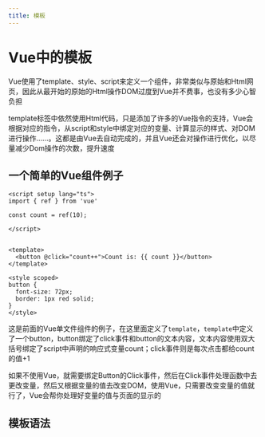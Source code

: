 ```yaml
---
title: 模板
---
```


# Vue中的模板

Vue使用了template、style、script来定义一个组件，非常类似与原始和Html网页，因此从最开始的原始的Html操作DOM过度到Vue并不费事，也没有多少心智负担

template标签中依然使用Html代码，只是添加了许多的Vue指令的支持，Vue会根据对应的指令，从script和style中绑定对应的变量、计算显示的样式、对DOM进行操作……。这都是由Vue去自动完成的，并且Vue还会对操作进行优化，以尽量减少Dom操作的次数，提升速度

## 一个简单的Vue组件例子
```vue
<script setup lang="ts">
import { ref } from 'vue'

const count = ref(10);

</script>


<template>
  <button @click="count++">Count is: {{ count }}</button>
</template>

<style scoped>
button {
  font-size: 72px;
  border: 1px red solid;
}
</style>

```
这是前面的Vue单文件组件的例子，在这里面定义了`template`，`template`中定义了一个button，button绑定了click事件和button的文本内容，文本内容使用双大括号绑定了script中声明的响应式变量count；click事件则是每次点击都给count的值+1

如果不使用Vue，就需要绑定Button的Click事件，然后在Click事件处理函数中去更改变量，然后又根据变量的值去改变DOM，使用Vue，只需要改变变量的值就行了，Vue会帮你处理好变量的值与页面的显示的

## 模板语法
